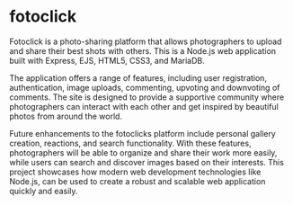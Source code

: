 # fotoclick
Fotoclick is a photo-sharing platform that allows photographers to upload and share their best shots with others. This is a Node.js web application built with Express, EJS, HTML5, CSS3, and MariaDB.

The application offers a range of features, including user registration, authentication, image uploads, commenting, upvoting and downvoting of comments. The site is designed to provide a supportive community where photographers can interact with each other and get inspired by beautiful photos from around the world.

Future enhancements to the fotoclicks platform include personal gallery creation, reactions, and search functionality. With these features, photographers will be able to organize and share their work more easily, while users can search and discover images based on their interests. This project showcases how modern web development technologies like Node.js, can be used to create a robust and scalable web application quickly and easily.
